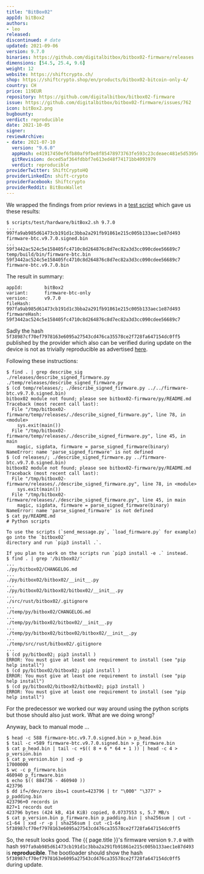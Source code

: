 ```yaml
---
title: "BitBox02"
appId: bitBox2
authors:
- leo
released: 
discontinued: # date
updated: 2021-09-06
version: 9.7.0
binaries: https://github.com/digitalbitbox/bitbox02-firmware/releases
dimensions: [54.5, 25.4, 9.6]
weight: 12
website: https://shiftcrypto.ch/
shop: https://shiftcrypto.shop/en/products/bitbox02-bitcoin-only-4/
country: CH
price: 119EUR
repository: https://github.com/digitalbitbox/bitbox02-firmware
issue: https://github.com/digitalbitbox/bitbox02-firmware/issues/762
icon: bitBox2.png
bugbounty: 
verdict: reproducible
date: 2021-10-05
signer: 
reviewArchive:
- date: 2021-07-10
  version: "9.6.0"
  appHash: e41917450ef6fb80af9fbe8f85478973763fe593c23cdeaec481e5d5395dd3b9
  gitRevision: deced5af364fdbbf7e613ed48f74171bb4093979
  verdict: reproducible
providerTwitter: ShiftCryptoHQ
providerLinkedIn: shift-crypto
providerFacebook: Shiftcrypto
providerReddit: BitBoxWallet
---
```



We wrapped the findings from prior reviews in a
[test script](https://gitlab.com/walletscrutiny/walletScrutinyCom/-/blob/master/scripts/test/hardware/bitBox2.sh)
which gave us these results:

```
$ scripts/test/hardware/bitBox2.sh 9.7.0
...
997fa9ab985d61473cb191d1c3bba2a291fb91861e215c005b133aec1e87d493  firmware-btc.v9.7.0.signed.bin
...
59f3442ac524c5e158405fc4710c8d264876c8d7ec82a3d3cc090cdee56689c7  temp/build/bin/firmware-btc.bin
59f3442ac524c5e158405fc4710c8d264876c8d7ec82a3d3cc090cdee56689c7  firmware-btc.v9.7.0.bin
```

The result in summary:

```
appId:        bitBox2
variant:      firmware-btc-only
version:      v9.7.0
fileHash:     997fa9ab985d61473cb191d1c3bba2a291fb91861e215c005b133aec1e87d493
firmwareHash: 59f3442ac524c5e158405fc4710c8d264876c8d7ec82a3d3cc090cdee56689c7
```

Sadly the hash `5f38987cf70ef7978163e6095a27543cd476ca35578ce2f728fa647154dc0ff5`
published by the provider which also can be verified during update on the device
is not as trivially reproducible as advertised
[here](https://github.com/digitalbitbox/bitbox02-firmware/tree/firmware-btc-only/v9.7.0/releases#verify-the-hash-as-shown-by-the-bitbox02-at-startup).

Following these instructions:

```
$ find . | grep describe_sig
./releases/describe_signed_firmware.py
./temp/releases/describe_signed_firmware.py
$ (cd temp/releases/; ./describe_signed_firmware.py ../../firmware-btc.v9.7.0.signed.bin)
bitbox02 module not found; please see bitbox02-firmware/py/README.md
Traceback (most recent call last):
  File "/tmp/bitbox02-firmware/temp/releases/./describe_signed_firmware.py", line 78, in <module>
    sys.exit(main())
  File "/tmp/bitbox02-firmware/temp/releases/./describe_signed_firmware.py", line 45, in main
    magic, sigdata, firmware = parse_signed_firmware(binary)
NameError: name 'parse_signed_firmware' is not defined
$ (cd releases/; ./describe_signed_firmware.py ../firmware-btc.v9.7.0.signed.bin)
bitbox02 module not found; please see bitbox02-firmware/py/README.md
Traceback (most recent call last):
  File "/tmp/bitbox02-firmware/releases/./describe_signed_firmware.py", line 78, in <module>
    sys.exit(main())
  File "/tmp/bitbox02-firmware/releases/./describe_signed_firmware.py", line 45, in main
    magic, sigdata, firmware = parse_signed_firmware(binary)
NameError: name 'parse_signed_firmware' is not defined
$ cat py/README.md
# Python scripts

To use the scripts (`send_message.py`, `load_firmware.py` for example) go into the `bitbox02`
directory and run `pip3 install .`.

If you plan to work on the scripts run `pip3 install -e .` instead.
$ find . | grep '/bitbox02/'
...
./py/bitbox02/CHANGELOG.md
...
./py/bitbox02/bitbox02/__init__.py
...
./py/bitbox02/bitbox02/bitbox02/__init__.py
...
./src/rust/bitbox02/.gitignore
...
./temp/py/bitbox02/CHANGELOG.md
...
./temp/py/bitbox02/bitbox02/__init__.py
...
./temp/py/bitbox02/bitbox02/bitbox02/__init__.py
...
./temp/src/rust/bitbox02/.gitignore
...
$ (cd py/bitbox02; pip3 install )
ERROR: You must give at least one requirement to install (see "pip help install")
$ (cd py/bitbox02/bitbox02; pip3 install )
ERROR: You must give at least one requirement to install (see "pip help install")
$ (cd py/bitbox02/bitbox02/bitbox02; pip3 install )
ERROR: You must give at least one requirement to install (see "pip help install")
```

For the predecessor we worked our way around using the python scripts but those
should also just work. What are we doing wrong?

Anyway, back to manual mode ...

```
$ head -c 588 firmware-btc.v9.7.0.signed.bin > p_head.bin
$ tail -c +589 firmware-btc.v9.7.0.signed.bin > p_firmware.bin
$ cat p_head.bin | tail -c +$(( 8 + 6 * 64 + 1 )) | head -c 4 > p_version.bin
$ cat p_version.bin | xxd -p
17000000
$ wc -c p_firmware.bin
460940 p_firmware.bin
$ echo $(( 884736 - 460940 ))
423796
$ dd if=/dev/zero ibs=1 count=423796 | tr "\000" "\377" > p_padding.bin
423796+0 records in
827+1 records out
423796 bytes (424 kB, 414 KiB) copied, 0.0737553 s, 5.7 MB/s
$ cat p_version.bin p_firmware.bin p_padding.bin | sha256sum | cut -c1-64 | xxd -r -p | sha256sum | cut -c1-64
5f38987cf70ef7978163e6095a27543cd476ca35578ce2f728fa647154dc0ff5
```

So, the result looks good. The {{ page.title }}'s firmware version
`9.7.0` with hash `997fa9ab985d61473cb191d1c3bba2a291fb91861e215c005b133aec1e87d493`
is **reproducible**. The bootloader should show the hash `5f38987cf70ef7978163e6095a27543cd476ca35578ce2f728fa647154dc0ff5` during update.
